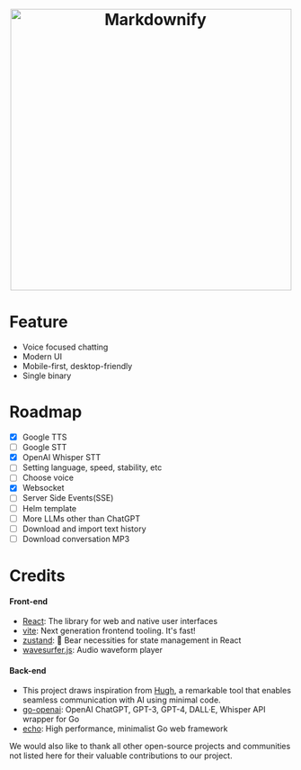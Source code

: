 <h1 align="center">
  <br>
  <img src="https://socialify.git.ci/proxoar/talk/image?description=1&font=Raleway&language=1&name=1&owner=1&pattern=Diagonal%20Stripes&theme=Light" alt="Markdownify" width="500">
  <br>
</h1>

# Feature

- Voice focused chatting
- Modern UI
- Mobile-first, desktop-friendly
- Single binary

# Roadmap

- [x] Google TTS
- [ ] Google STT
- [x] OpenAI Whisper STT
- [ ] Setting language, speed, stability, etc
- [ ] Choose voice
- [x] Websocket
- [ ] Server Side Events(SSE)
- [ ] Helm template
- [ ] More LLMs other than ChatGPT
- [ ] Download and import text history
- [ ] Download conversation MP3

# Credits
#### Front-end
* [React](https://github.com/facebook/react): The library for web and native user interfaces
* [vite](https://github.com/vitejs/vite): Next generation frontend tooling. It's fast!
* [zustand](https://github.com/pmndrs/zustand): 🐻 Bear necessities for state management in React
* [wavesurfer.js](https://github.com/katspaugh/wavesurfer.js): Audio waveform player

#### Back-end
* This project draws inspiration from [Hugh](https://github.com/IgnoranceAI/hugh), a remarkable tool that enables seamless communication with AI using minimal code.
* [go-openai](https://github.com/sashabaranov/go-openai): OpenAI ChatGPT, GPT-3, GPT-4, DALL·E, Whisper API wrapper for Go
* [echo](https://github.com/labstack/echo): High performance, minimalist Go web framework

We would also like to thank all other open-source projects and communities not listed here for their valuable contributions to our project.
